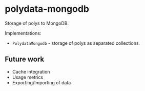 # polydata-mongodb

Storage of polys to MongoDB.

Implementations:
  * `PolydataMongodb` - storage of polys as separated collections.

## Future work

* Cache integration
* Usage metrics
* Exporting/Importing of data
